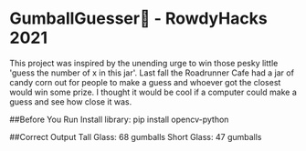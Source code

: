 # GumballGuesser🍬 - RowdyHacks 2021
This project was inspired by the unending urge to win those pesky little 'guess the number of x in this jar'. Last fall the Roadrunner Cafe had a jar of candy corn out for people
to make a guess and whoever got the closest would win some prize. I thought it would be cool if a computer could make a guess and see how close it was.


##Before You Run
Install library: pip install opencv-python

##Correct Output
Tall Glass: 68 gumballs
Short Glass: 47 gumballs 
